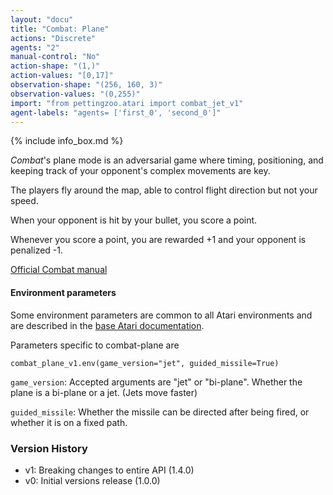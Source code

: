 ```yaml
---
layout: "docu"
title: "Combat: Plane"
actions: "Discrete"
agents: "2"
manual-control: "No"
action-shape: "(1,)"
action-values: "[0,17]"
observation-shape: "(256, 160, 3)"
observation-values: "(0,255)"
import: "from pettingzoo.atari import combat_jet_v1"
agent-labels: "agents= ['first_0', 'second_0']"
---
```


{% include info_box.md %}




*Combat*'s plane mode is an adversarial game where timing,
positioning, and keeping track of your opponent's complex
movements are key.

The players fly around the map, able to control flight direction
but not your speed.

When your opponent is hit by your bullet,
you score a point.

Whenever you score a point, you are rewarded +1 and your opponent is penalized -1.

[Official Combat manual](https://atariage.com/manual_html_page.php?SoftwareID=935)


#### Environment parameters

Some environment parameters are common to all Atari environments and are described in the [base Atari documentation](../atari).

Parameters specific to combat-plane are

```
combat_plane_v1.env(game_version="jet", guided_missile=True)
```

`game_version`:  Accepted arguments are "jet" or "bi-plane". Whether the plane is a bi-plane or a jet. (Jets move faster)

`guided_missile`:  Whether the missile can be directed after being fired, or whether it is on a fixed path.

### Version History

* v1: Breaking changes to entire API (1.4.0)
* v0: Initial versions release (1.0.0)

